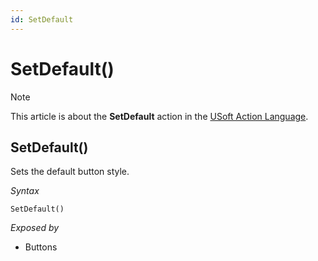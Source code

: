 ```yaml
---
id: SetDefault
---
```


# SetDefault()



> [!NOTE]
> This article is about the **SetDefault** action in the [USoft Action Language](/docs/Task_flow/Action_Language_reference/USoft_Action_Language.md).

## **SetDefault()**

Sets the default button style.

*Syntax*

```
SetDefault()
```

*Exposed by*

- Buttons